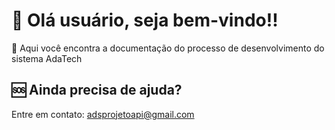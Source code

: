 # 🐙 Olá usuário, seja bem-vindo!!
:mag_right: Aqui você encontra a documentação do processo de desenvolvimento do sistema AdaTech

## :sos: Ainda precisa de ajuda?
Entre em contato:  adsprojetoapi@gmail.com
